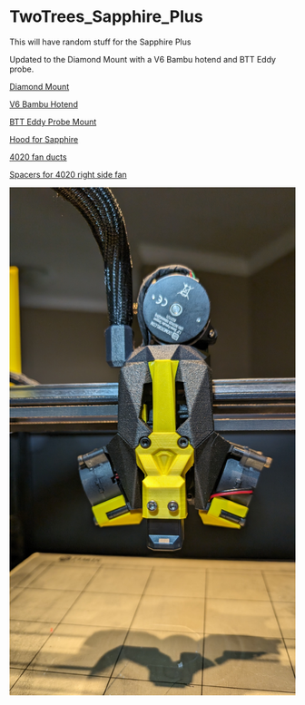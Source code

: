 # TwoTrees_Sapphire_Plus
This will have random stuff for the Sapphire Plus

Updated to the Diamond Mount with a V6 Bambu hotend and BTT Eddy probe. 

[Diamond Mount](https://www.printables.com/model/169465-the-diamond-mount)

[V6 Bambu Hotend](https://www.aliexpress.us/item/3256805923394228.html)

[BTT Eddy Probe Mount](https://www.printables.com/model/905305-bigtreetech-btt-eddy-probe-for-diamond-mount)

[Hood for Sapphire](https://www.printables.com/model/911064-twotrees-sapphire-plus-hood-pillars)

[4020 fan ducts](https://cults3d.com/en/3d-model/tool/fan-ducts-for-4020-diamond-nf-crazy-volcano-twotrees-sapphire-pro-plus-sp-3-sp-5)

[Spacers for 4020 right side fan](https://www.printables.com/model/924456-spacers-for-4020-fans-on-diamond-mount)

![alt text](https://github.com/falkien/TwoTrees_Sapphire_Plus/blob/main/Pics/PXL_20240616_172725478.jpg)



